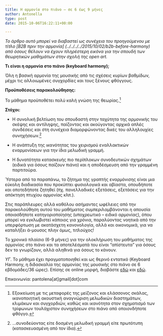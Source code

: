 ```yaml
---
title: Η αρμονία στο πιάνο – σε 6 έως 9 μήνες
author: Antonella
type: post
date: 2015-10-06T16:22:11+00:00

---
```

_Το άρθρο αυτό μπορεί να διαβαστεί ως συνέχεια του προηγούμενου με τίτλο [B2B πριν την αρμονία] (../../../../2015/10/02/b2b-before-harmony) από όσους θέλουν να έχουν πληρέστερη εικόνα για την σπουδή των θεωρητικών μαθημάτων στην σχολή της open art._

**Τι είναι η αρμονία στο πιάνο (keyboard harmony);**

Όλη η βασική αρμονία της μουσικής από τις σχέσεις κυρίων βαθμίδων, μέχρι τις αλλοιωμένες συγχορδίες και τους ξένους φθόγγους.

**Προϋποθέσεις παρακολούθησης:**

Το μάθημα προϋποθέτει πολύ καλή γνώση της θεωρίας.[^1]

**Στόχοι:**

  * Η συνολική βελτίωση του σπουδαστή στην ταχύτητα της αρμονικής του σκέψης και αντίληψης, παίζοντας και ακούγοντας αρχικά απλές συνδέσεις και στη συνέχεια διαμορφώνοντας δικές του αλληλουχίες συνηχήσεων.[^2]

  * Η ανάπτυξη της ικανότητας του χειρισμού εναλλακτικών εναρμονίσεων για την ίδια μελωδική γραμμή.

  * Η δυνατότητα κατασκευής πιο περίπλοκων συνοδευτικών σχημάτων (ειδικά για όσους παίζουν πιάνο) και η αποδέσμευση από την γραμμένη παρτιτούρα.

Ύστερα από τα παραπάνω, το ζήτημα της γραπτής εναρμόνισης είναι μια εύκολη διαδικασία που προκύπτει φυσιολογικά και αβίαστα, οπουδήποτε και οποτεδήποτε ζητηθεί (πχ. πανελλαδικές εξετάσεις, εξετάσεις για την απόκτηση πτυχίου αρμονίας κλπ.).

Στις παράπλευρες αλλά καθόλου ασήμαντες ωφέλειες από την παρακολούθηση αυτού του μαθήματος συμπεριλαμβάνονται η απουσία οποιασδήποτε κατηγοριοποίησης (υποχρεωτικό &#8211; ειδικό αρμονίας), όπου μπορεί να εγκλωβιστεί κάποιος για χρόνια, παραλύοντας νοητικά από την υπερφόρτωση με ακατάσχετη κανονολογία, αλλά και οικονομικά, για να καταλήξει ά-μουσος πλην όμως, τιτλούχος!

Το χρονικό πλαίσιο (6-9 μήνες) για την ολοκλήρωση του μαθήματος της αρμονίας στο πιάνο και τα αποτελέσματά του είναι &#8220;απίστευτα&#8221; για όσους δεν το γνωρίζουν, αλλά αληθινά για όσους το κάνουν.

_ΥΓ_. Το μάθημα έχει πραγματοποιηθεί και ως θερινό εντατικό (Keyboard Harmony, η διδασκαλία της αρμονίας της μουσικής στο πιάνο σε 6 εβδομάδες/36 ώρες). Επίσης σε online μορφή, διαβάστε [εδώ](../../../../2013/09/11/piano-harmony-online-intro) και [εδώ](../../../../2013/09/11/piano-harmony-online-course).

Επικοινωνία: pantolena[at]gmail[dot]com

[^1]: Εξοικείωση με τις μεταφορές της μείζονος και ελάσσονος σκάλας, ικανοποιητική ακουστική αναγνώριση μελωδικών διαστημάτων, κλιμάκων και συγχορδιών, καθώς και ικανότητα στον σχηματισμό των τρίφωνων τουλάχιστον συνηχήσεων στο πιάνο από οποιονδήποτε φθόγγο.

[^2]: &hellip;συνοδεύοντας είτε δοσμένη μελωδική γραμμή είτε πρωτότυπη (κατασκευασμένη από τον ίδιο).

